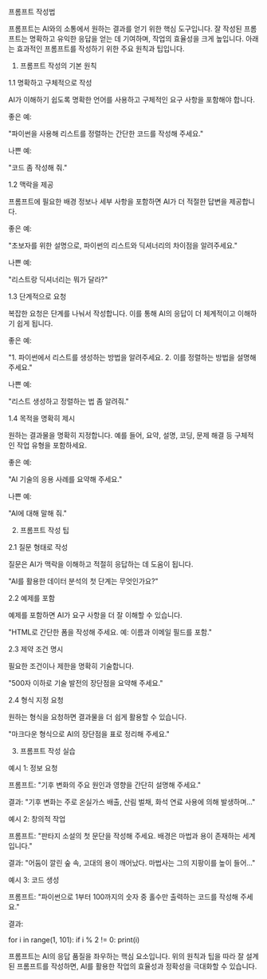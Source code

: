 프롬프트 작성법

프롬프트는 AI와의 소통에서 원하는 결과를 얻기 위한 핵심 도구입니다. 잘 작성된 프롬프트는 명확하고 유익한 응답을 얻는 데 기여하며, 작업의 효율성을 크게 높입니다. 아래는 효과적인 프롬프트를 작성하기 위한 주요 원칙과 팁입니다.

1. 프롬프트 작성의 기본 원칙

1.1 명확하고 구체적으로 작성

AI가 이해하기 쉽도록 명확한 언어를 사용하고 구체적인 요구 사항을 포함해야 합니다.

좋은 예:

"파이썬을 사용해 리스트를 정렬하는 간단한 코드를 작성해 주세요."

나쁜 예:

"코드 좀 작성해 줘."

1.2 맥락을 제공

프롬프트에 필요한 배경 정보나 세부 사항을 포함하면 AI가 더 적절한 답변을 제공합니다.

좋은 예:

"초보자를 위한 설명으로, 파이썬의 리스트와 딕셔너리의 차이점을 알려주세요."

나쁜 예:

"리스트랑 딕셔너리는 뭐가 달라?"

1.3 단계적으로 요청

복잡한 요청은 단계를 나눠서 작성합니다. 이를 통해 AI의 응답이 더 체계적이고 이해하기 쉽게 됩니다.

좋은 예:

"1. 파이썬에서 리스트를 생성하는 방법을 알려주세요. 2. 이를 정렬하는 방법을 설명해주세요."

나쁜 예:

"리스트 생성하고 정렬하는 법 좀 알려줘."

1.4 목적을 명확히 제시

원하는 결과물을 명확히 지정합니다. 예를 들어, 요약, 설명, 코딩, 문제 해결 등 구체적인 작업 유형을 포함하세요.

좋은 예:

"AI 기술의 응용 사례를 요약해 주세요."

나쁜 예:

"AI에 대해 말해 줘."

2. 프롬프트 작성 팁

2.1 질문 형태로 작성

질문은 AI가 맥락을 이해하고 적절히 응답하는 데 도움이 됩니다.

"AI를 활용한 데이터 분석의 첫 단계는 무엇인가요?"

2.2 예제를 포함

예제를 포함하면 AI가 요구 사항을 더 잘 이해할 수 있습니다.

"HTML로 간단한 폼을 작성해 주세요. 예: 이름과 이메일 필드를 포함."

2.3 제약 조건 명시

필요한 조건이나 제한을 명확히 기술합니다.

"500자 이하로 기술 발전의 장단점을 요약해 주세요."

2.4 형식 지정 요청

원하는 형식을 요청하면 결과물을 더 쉽게 활용할 수 있습니다.

"마크다운 형식으로 AI의 장단점을 표로 정리해 주세요."

3. 프롬프트 작성 실습

예시 1: 정보 요청

프롬프트: "기후 변화의 주요 원인과 영향을 간단히 설명해 주세요."

결과: "기후 변화는 주로 온실가스 배출, 산림 벌채, 화석 연료 사용에 의해 발생하며..."

예시 2: 창의적 작업

프롬프트: "판타지 소설의 첫 문단을 작성해 주세요. 배경은 마법과 용이 존재하는 세계입니다."

결과: "어둠이 깔린 숲 속, 고대의 용이 깨어났다. 마법사는 그의 지팡이를 높이 들어..."

예시 3: 코드 생성

프롬프트: "파이썬으로 1부터 100까지의 숫자 중 홀수만 출력하는 코드를 작성해 주세요."

결과:

for i in range(1, 101):
    if i % 2 != 0:
        print(i)

프롬프트는 AI의 응답 품질을 좌우하는 핵심 요소입니다. 위의 원칙과 팁을 따라 잘 설계된 프롬프트를 작성하면, AI를 활용한 작업의 효율성과 정확성을 극대화할 수 있습니다.

